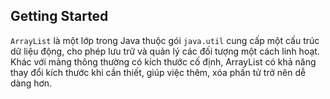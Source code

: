 ## Getting Started

`ArrayList` là một lớp trong Java thuộc gói `java.util` cung cấp một cấu trúc dữ liệu động, cho phép lưu trữ và quản lý các đối tượng một cách linh hoạt. Khác với mảng thông thường có kích thước cố định, ArrayList có khả năng thay đổi kích thước khi cần thiết, giúp việc thêm, xóa phần tử trở nên dễ dàng hơn.
